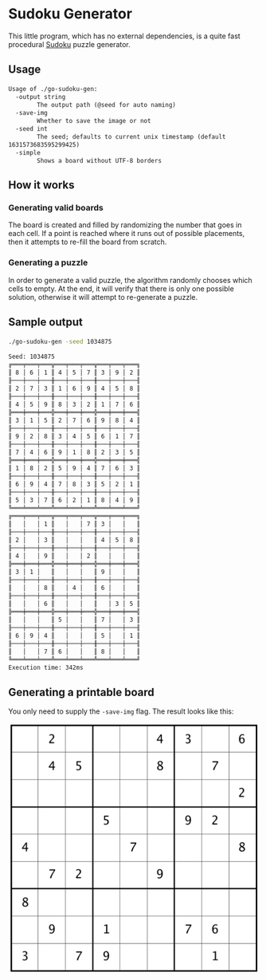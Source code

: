 # Sudoku Generator

This little program, which has no external dependencies, is a quite fast procedural [Sudoku](https://en.wikipedia.org/wiki/Sudoku) puzzle generator.

## Usage

```
Usage of ./go-sudoku-gen:
  -output string
        The output path (@seed for auto naming)
  -save-img
        Whether to save the image or not
  -seed int
        The seed; defaults to current unix timestamp (default 1631573683595299425)
  -simple
        Shows a board without UTF-8 borders
```

## How it works

### Generating valid boards

The board is created and filled by randomizing the number that goes in each cell. If a point is reached where it runs out of possible placements, then it attempts to re-fill the board from scratch.

### Generating a puzzle

In order to generate a valid puzzle, the algorithm randomly chooses which cells to empty. At the end, it will verify that there is only one possible solution, otherwise it will attempt to re-generate a puzzle.

## Sample output

``` sh
./go-sudoku-gen -seed 1034875
```

```
Seed: 1034875
╔═══╤═══╤═══╦═══╤═══╤═══╦═══╤═══╤═══╗
║ 8 │ 6 │ 1 ║ 4 │ 5 │ 7 ║ 3 │ 9 │ 2 ║
╟───┼───┼───╫───┼───┼───╫───┼───┼───╢
║ 2 │ 7 │ 3 ║ 1 │ 6 │ 9 ║ 4 │ 5 │ 8 ║
╟───┼───┼───╫───┼───┼───╫───┼───┼───╢
║ 4 │ 5 │ 9 ║ 8 │ 3 │ 2 ║ 1 │ 7 │ 6 ║
╠═══╪═══╪═══╬═══╪═══╪═══╬═══╪═══╪═══╣
║ 3 │ 1 │ 5 ║ 2 │ 7 │ 6 ║ 9 │ 8 │ 4 ║
╟───┼───┼───╫───┼───┼───╫───┼───┼───╢
║ 9 │ 2 │ 8 ║ 3 │ 4 │ 5 ║ 6 │ 1 │ 7 ║
╟───┼───┼───╫───┼───┼───╫───┼───┼───╢
║ 7 │ 4 │ 6 ║ 9 │ 1 │ 8 ║ 2 │ 3 │ 5 ║
╠═══╪═══╪═══╬═══╪═══╪═══╬═══╪═══╪═══╣
║ 1 │ 8 │ 2 ║ 5 │ 9 │ 4 ║ 7 │ 6 │ 3 ║
╟───┼───┼───╫───┼───┼───╫───┼───┼───╢
║ 6 │ 9 │ 4 ║ 7 │ 8 │ 3 ║ 5 │ 2 │ 1 ║
╟───┼───┼───╫───┼───┼───╫───┼───┼───╢
║ 5 │ 3 │ 7 ║ 6 │ 2 │ 1 ║ 8 │ 4 │ 9 ║
╚═══╧═══╧═══╩═══╧═══╧═══╩═══╧═══╧═══╝
╔═══╤═══╤═══╦═══╤═══╤═══╦═══╤═══╤═══╗
║   │   │ 1 ║   │   │ 7 ║ 3 │   │   ║
╟───┼───┼───╫───┼───┼───╫───┼───┼───╢
║ 2 │   │ 3 ║   │   │   ║ 4 │ 5 │ 8 ║
╟───┼───┼───╫───┼───┼───╫───┼───┼───╢
║ 4 │   │ 9 ║   │   │ 2 ║   │   │   ║
╠═══╪═══╪═══╬═══╪═══╪═══╬═══╪═══╪═══╣
║ 3 │ 1 │   ║   │   │   ║ 9 │   │   ║
╟───┼───┼───╫───┼───┼───╫───┼───┼───╢
║   │   │ 8 ║   │ 4 │   ║ 6 │   │   ║
╟───┼───┼───╫───┼───┼───╫───┼───┼───╢
║   │   │ 6 ║   │   │   ║   │ 3 │ 5 ║
╠═══╪═══╪═══╬═══╪═══╪═══╬═══╪═══╪═══╣
║   │   │   ║ 5 │   │   ║ 7 │   │ 3 ║
╟───┼───┼───╫───┼───┼───╫───┼───┼───╢
║ 6 │ 9 │ 4 ║   │   │   ║ 5 │   │ 1 ║
╟───┼───┼───╫───┼───┼───╫───┼───┼───╢
║   │   │ 7 ║ 6 │   │   ║ 8 │   │   ║
╚═══╧═══╧═══╩═══╧═══╧═══╩═══╧═══╧═══╝
Execution time: 342ms
```

## Generating a printable board

You only need to supply the `-save-img` flag. The result looks like this:

![Sudoku puzzle](sample/sudoku.png "Sudoku puzzle")
